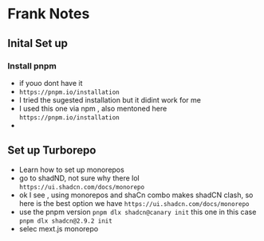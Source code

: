 # Frank Notes

## Inital Set up

### Install pnpm

- if youo dont have it
- `https://pnpm.io/installation`
- I tried the sugested installation but it didint work for me
- I used this one via npm , also mentoned here `https://pnpm.io/installation`
-

## Set up Turborepo

- Learn how to set up monorepos
- go to shadND, not sure why there lol `https://ui.shadcn.com/docs/monorepo`
- ok I see , using monorepos and shaCn combo makes shadCN clash, so here is the best option we have `https://ui.shadcn.com/docs/monorepo`
- use the pnpm version `pnpm dlx shadcn@canary init` this one in this case `pnpm dlx shadcn@2.9.2 init`
- selec mext.js monorepo
